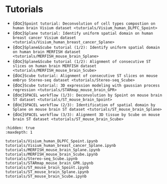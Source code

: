 # Tutorials
* {doc}`Spoint tutorial: Deconvolution of cell types compostion on human brain Visium dataset <tutorials/Visium_human_DLPFC_Spoint>`
* {doc}`Splane tutorial: Identify uniform spatial domain on human breast cancer Visium dataset <tutorials/Visium_human_breast_cancer_Splane>`
* {doc}`Splane&Scube tutorial (1/2): Identify uniform spatial domain on human brain MERFISH dataset <tutorials/MERFISH_mouse_brain_Splane>`
* {doc}`Splane&Scube tutorial (1/2): Alignment of consecutive ST slices on human brain MERFISH dataset <tutorials/MERFISH_mouse_brain_Scube>`
* {doc}`Scube tutorial: Alignment of consecutive ST slices on mouse embryo Stereo-seq dataset <tutorials/Stereo-seq_Scube>`
* {doc}`Scube tutorial: 3D expression modeling with gaussian process regression <tutorials/STARmap_mouse_brain_GPR>`
* {doc}`SPACEL workflow (1/3): Deconvolution by Spoint on mouse brain ST dataset <tutorials/ST_mouse_brain_Spoint>`
* {doc}`SPACEL workflow (2/3): Identification of spatial domain by Splane on mouse brain ST dataset <tutorials/ST_mouse_brain_Splane>`
* {doc}`SPACEL workflow (3/3): Alignment 3D tissue by Scube on mouse brain ST dataset <tutorials/ST_mouse_brain_Scube>`
```{toctree}
:hidden: true
:maxdepth: 1

tutorials/Visium_human_DLPFC_Spoint.ipynb
tutorials/Visium_human_breast_cancer_Splane.ipynb
tutorials/MERFISH_mouse_brain_Splane.ipynb
tutorials/MERFISH_mouse_brain_Scube.ipynb
tutorials/Stereo-seq_Scube.ipynb
tutorials/STARmap_mouse_brain_GPR.ipynb
tutorials/ST_mouse_brain_Spoint.ipynb
tutorials/ST_mouse_brain_Splane.ipynb
tutorials/ST_mouse_brain_Scube.ipynb
```


